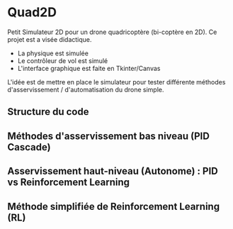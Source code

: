 # Quad2D

Petit Simulateur 2D pour un drone quadricoptère (bi-coptère en 2D). 
Ce projet est a visée didactique.
- La physique est simulée
- Le contrôleur de vol est simulé
- L'interface graphique est faite en Tkinter/Canvas

L'idée est de mettre en place le simulateur pour tester différente méthodes d'asservissement / d'automatisation du drone simple.


Structure du code
----------------------------





Méthodes d'asservissement bas niveau (PID Cascade)
----------------------------




Asservissement haut-niveau (Autonome) : PID vs Reinforcement Learning
-----------------------------



Méthode simplifiée de Reinforcement Learning (RL)
-----------------------------
